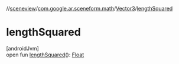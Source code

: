 //[sceneview](../../../index.md)/[com.google.ar.sceneform.math](../index.md)/[Vector3](index.md)/[lengthSquared](length-squared.md)

# lengthSquared

[androidJvm]\
open fun [lengthSquared](length-squared.md)(): [Float](https://kotlinlang.org/api/latest/jvm/stdlib/kotlin/-float/index.html)
